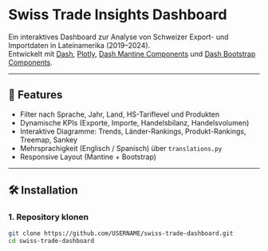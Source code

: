 # Swiss Trade Insights Dashboard

Ein interaktives Dashboard zur Analyse von Schweizer Export- und Importdaten in Lateinamerika (2019–2024).  
Entwickelt mit [Dash](https://dash.plotly.com/), [Plotly](https://plotly.com/python/), [Dash Mantine Components](https://www.dash-mantine-components.com/) und [Dash Bootstrap Components](https://dash-bootstrap-components.opensource.faculty.ai/).

---

## 🚀 Features
- Filter nach Sprache, Jahr, Land, HS-Tariflevel und Produkten
- Dynamische KPIs (Exporte, Importe, Handelsbilanz, Handelsvolumen)
- Interaktive Diagramme: Trends, Länder-Rankings, Produkt-Rankings, Treemap, Sankey
- Mehrsprachigkeit (Englisch / Spanisch) über `translations.py`
- Responsive Layout (Mantine + Bootstrap)

---

## 🛠️ Installation

### 1. Repository klonen
```bash
git clone https://github.com/USERNAME/swiss-trade-dashboard.git
cd swiss-trade-dashboard

